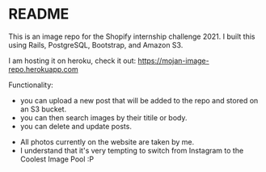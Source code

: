 # README

This is an image repo for the Shopify internship challenge 2021. 
I built this using Rails, PostgreSQL, Bootstrap, and Amazon S3.

I am hosting it on heroku, check it out: https://mojan-image-repo.herokuapp.com

Functionality: 
- you can upload a new post that will be added to the repo and stored on an S3 bucket. 
- you can then search images by their titile or body.
- you can delete and update posts.

+ All photos currently on the website are taken by me.
+ I understand that it's very tempting to switch from Instagram to the Coolest Image Pool :P
